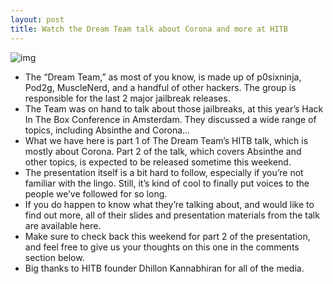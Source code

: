 ```yaml
---
layout: post
title: Watch the Dream Team talk about Corona and more at HITB
---
```

![img](http://media.idownloadblog.com/wp-content/uploads/2012/06/dream-team-hitb.jpg)
* The “Dream Team,” as most of you know, is made up of p0sixninja, Pod2g, MuscleNerd, and a handful of other hackers. The group is responsible for the last 2 major jailbreak releases.
* The Team was on hand to talk about those jailbreaks, at this year’s Hack In The Box Conference in Amsterdam. They discussed a wide range of topics, including Absinthe and Corona…
* What we have here is part 1 of The Dream Team’s HITB talk, which is mostly about Corona. Part 2 of the talk, which covers Absinthe and other topics, is expected to be released sometime this weekend.
* The presentation itself is a bit hard to follow, especially if you’re not familiar with the lingo. Still, it’s kind of cool to finally put voices to the people we’ve followed for so long.
* If you do happen to know what they’re talking about, and would like to find out more, all of their slides and presentation materials from the talk are available here.
* Make sure to check back this weekend for part 2 of the presentation, and feel free to give us your thoughts on this one in the comments section below.
* Big thanks to HITB founder Dhillon Kannabhiran for all of the media.

